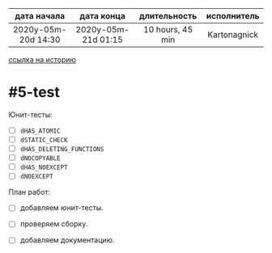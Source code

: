 
| дата начала         |     дата конца      |   длительность   | исполнитель  |  
|:-------------------:|:-------------------:|:----------------:|:------------:|  
| 2020y-05m-20d 14:30 | 2020y-05m-21d 01:15 | 10 hours, 45 min | Kartonagnick |  

[ссылка на историю](../history.md/#v002)  

#5-test
=======

Юнит-тесты:  
  - [ ] `dHAS_ATOMIC`  
  - [ ] `dSTATIC_CHECK`  
  - [ ] `dHAS_DELETING_FUNCTIONS`  
  - [ ] `dNOCOPYABLE`  
  - [ ] `dHAS_NOEXCEPT`  
  - [ ] `dNOEXCEPT`  

План работ:  
  - [ ] добавляем юнит-тесты.  
  - [ ] проверяем сборку.  
  - [ ] добавляем документацию.  

